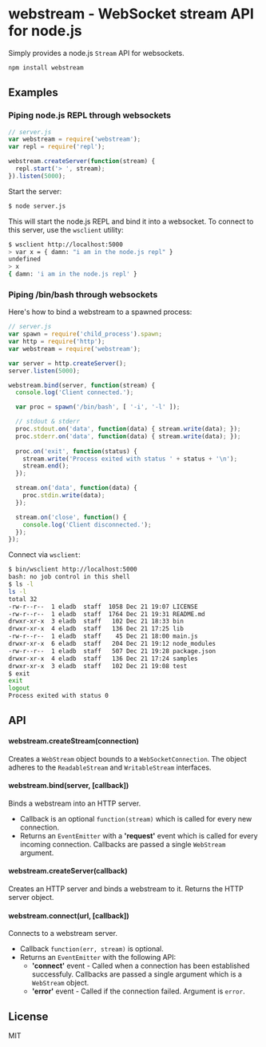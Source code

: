 # webstream - WebSocket stream API for node.js #

Simply provides a node.js ```Stream``` API for websockets.

```bash
npm install webstream
```

## Examples

### Piping node.js REPL through websockets ###

```javascript
// server.js
var webstream = require('webstream');
var repl = require('repl');

webstream.createServer(function(stream) {
  repl.start('> ', stream);
}).listen(5000);
```

Start the server:

```bash
$ node server.js
```

This will start the node.js REPL and bind it into a websocket. 
To connect to this server, use the ```wsclient``` utility:

```bash
$ wsclient http://localhost:5000
> var x = { damn: "i am in the node.js repl" }
undefined
> x
{ damn: 'i am in the node.js repl' }
```

### Piping /bin/bash through websockets ###

Here's how to bind a webstream to a spawned process:

```javascript
// server.js
var spawn = require('child_process').spawn;
var http = require('http');
var webstream = require('webstream');

var server = http.createServer();
server.listen(5000);

webstream.bind(server, function(stream) {
  console.log('Client connected.');

  var proc = spawn('/bin/bash', [ '-i', '-l' ]);

  // stdout & stderr
  proc.stdout.on('data', function(data) { stream.write(data); });
  proc.stderr.on('data', function(data) { stream.write(data); });
  
  proc.on('exit', function(status) {
    stream.write('Process exited with status ' + status + '\n');
    stream.end();
  });

  stream.on('data', function(data) {
    proc.stdin.write(data);
  });

  stream.on('close', function() {
    console.log('Client disconnected.');
  });
});
```

Connect via ```wsclient```:

```bash
$ bin/wsclient http://localhost:5000
bash: no job control in this shell
$ ls -l
ls -l
total 32
-rw-r--r--  1 eladb  staff  1058 Dec 21 19:07 LICENSE
-rw-r--r--  1 eladb  staff  1764 Dec 21 19:31 README.md
drwxr-xr-x  3 eladb  staff   102 Dec 21 18:33 bin
drwxr-xr-x  4 eladb  staff   136 Dec 21 17:25 lib
-rw-r--r--  1 eladb  staff    45 Dec 21 18:00 main.js
drwxr-xr-x  6 eladb  staff   204 Dec 21 19:12 node_modules
-rw-r--r--  1 eladb  staff   507 Dec 21 19:28 package.json
drwxr-xr-x  4 eladb  staff   136 Dec 21 17:24 samples
drwxr-xr-x  3 eladb  staff   102 Dec 21 19:08 test
$ exit
exit
logout
Process exited with status 0
```

## API

#### webstream.createStream(connection) ###
Creates a ```WebStream``` object bounds to a ```WebSocketConnection```. 
The object adheres to the ```ReadableStream``` and ```WritableStream``` interfaces.

#### webstream.bind(server, [callback])
Binds a webstream into an HTTP server.

 * Callback is an optional ```function(stream)``` which is called for every new connection.
 * Returns an ```EventEmitter``` with a __'request'__ event which is called for every incoming connection. 
   Callbacks are passed a single ```WebStream``` argument.

#### webstream.createServer(callback)
Creates an HTTP server and binds a webstream to it. Returns the HTTP server object.

#### webstream.connect(url, [callback]) ###
Connects to a webstream server. 

 * Callback ```function(err, stream)``` is optional.
 * Returns an ```EventEmitter``` with the following API:
   * __'connect'__ event - Called when a connection has been established successfuly. Callbacks are passed a single 
     argument which is a ```WebStream``` object.
   * __'error'__ event - Called if the connection failed. Argument is ```error```.

## License ##

MIT
